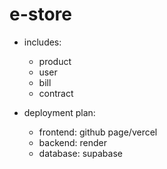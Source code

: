 # e-store
- includes:
    - product
    - user
    - bill
    - contract

- deployment plan:
    - frontend: github page/vercel
    - backend: render
    - database: supabase
  
